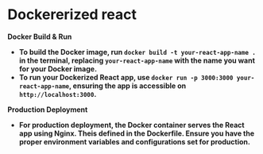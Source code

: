 # Dockererized react

<b>Docker Build & Run <b>
- To build the Docker image, run `docker build -t your-react-app-name .` in the terminal, replacing `your-react-app-name` with the name you want for your Docker image.
- To run your Dockerized React app, use `docker run -p 3000:3000 your-react-app-name`, ensuring the app is accessible on `http://localhost:3000`.

<b>Production Deployment<b>
- For production deployment, the Docker container serves the React app using Nginx. Theis defined in the Dockerfile. Ensure you have the proper environment variables and configurations set for production.
